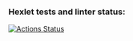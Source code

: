 ### Hexlet tests and linter status:
[![Actions Status](https://github.com/gobacktosleep/frontend-project-46/workflows/hexlet-check/badge.svg)](https://github.com/gobacktosleep/frontend-project-46/actions)